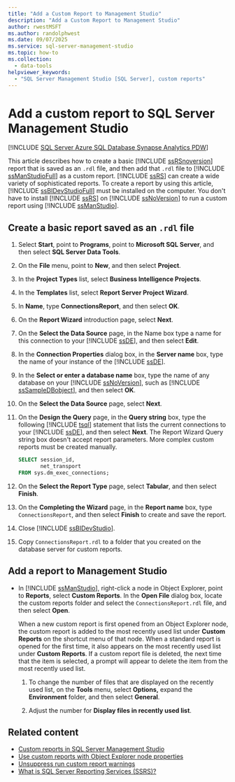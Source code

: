 ```yaml
---
title: "Add a Custom Report to Management Studio"
description: "Add a Custom Report to Management Studio"
author: rwestMSFT
ms.author: randolphwest
ms.date: 09/07/2025
ms.service: sql-server-management-studio
ms.topic: how-to
ms.collection:
  - data-tools
helpviewer_keywords:
  - "SQL Server Management Studio [SQL Server], custom reports"
---
```

# Add a custom report to SQL Server Management Studio

[!INCLUDE [SQL Server Azure SQL Database Synapse Analytics PDW](../includes/applies-to-version/sql-asdb-asdbmi-asa-pdw.md)]

This article describes how to create a basic [!INCLUDE [ssRSnoversion](../includes/ssrsnoversion-md.md)] report that is saved as an `.rdl` file, and then add that `.rdl` file to [!INCLUDE [ssManStudioFull](../includes/ssmanstudiofull-md.md)] as a custom report. [!INCLUDE [ssRS](../includes/ssrs.md)] can create a wide variety of sophisticated reports. To create a report by using this article, [!INCLUDE [ssBIDevStudioFull](../includes/ssbidevstudiofull-md.md)] must be installed on the computer. You don't have to install [!INCLUDE [ssRS](../includes/ssrs.md)] on [!INCLUDE [ssNoVersion](../includes/ssnoversion-md.md)] to run a custom report using [!INCLUDE [ssManStudio](../includes/ssmanstudio-md.md)].

## Create a basic report saved as an `.rdl` file

1. Select **Start**, point to **Programs**, point to **Microsoft SQL Server**, and then select **SQL Server Data Tools**.

1. On the **File** menu, point to **New**, and then select **Project**.

1. In the **Project Types** list, select **Business Intelligence Projects**.

1. In the **Templates** list, select **Report Server Project Wizard**.

1. In **Name**, type **ConnectionsReport**, and then select **OK**.

1. On the **Report Wizard** introduction page, select **Next**.

1. On the **Select the Data Source** page, in the Name box type a name for this connection to your [!INCLUDE [ssDE](../includes/ssde-md.md)], and then select **Edit**.

1. In the **Connection Properties** dialog box, in the **Server name** box, type the name of your instance of the [!INCLUDE [ssDE](../includes/ssde-md.md)].

1. In the **Select or enter a database name** box, type the name of any database on your [!INCLUDE [ssNoVersion](../includes/ssnoversion-md.md)], such as [!INCLUDE [ssSampleDBobject](../includes/sssampledbobject-md.md)], and then select **OK**.

1. On the **Select the Data Source** page, select **Next**.

1. On the **Design the Query** page, in the **Query string** box, type the following [!INCLUDE [tsql](../includes/tsql-md.md)] statement that lists the current connections to your [!INCLUDE [ssDE](../includes/ssde-md.md)], and then select **Next**. The Report Wizard Query string box doesn't accept report parameters. More complex custom reports must be created manually.

   ```sql
   SELECT session_id,
          net_transport
   FROM sys.dm_exec_connections;
   ```

1. On the **Select the Report Type** page, select **Tabular**, and then select **Finish**.

1. On the **Completing the Wizard** page, in the **Report name** box, type `ConnectionsReport`, and then select **Finish** to create and save the report.

1. Close [!INCLUDE [ssBIDevStudio](../includes/ssbidevstudio-md.md)].

1. Copy `ConnectionsReport.rdl` to a folder that you created on the database server for custom reports.

## Add a report to Management Studio

- In [!INCLUDE [ssManStudio](../includes/ssmanstudio-md.md)], right-click a node in Object Explorer, point to **Reports**, select **Custom Reports**. In the **Open File** dialog box, locate the custom reports folder and select the `ConnectionsReport.rdl` file, and then select **Open**.

  When a new custom report is first opened from an Object Explorer node, the custom report is added to the most recently used list under **Custom Reports** on the shortcut menu of that node. When a standard report is opened for the first time, it also appears on the most recently used list under **Custom Reports**. If a custom report file is deleted, the next time that the item is selected, a prompt will appear to delete the item from the most recently used list.

  1. To change the number of files that are displayed on the recently used list, on the **Tools** menu, select **Options,** expand the **Environment** folder, and then select **General**.

  1. Adjust the number for **Display files in recently used list**.

## Related content

- [Custom reports in SQL Server Management Studio](custom-reports-in-management-studio.md)
- [Use custom reports with Object Explorer node properties](use-custom-reports-with-object-explorer-node-properties.md)
- [Unsuppress run custom report warnings](unsuppress-run-custom-report-warnings.md)
- [What is SQL Server Reporting Services (SSRS)?](/sql/reporting-services/create-deploy-and-manage-mobile-and-paginated-reports)

